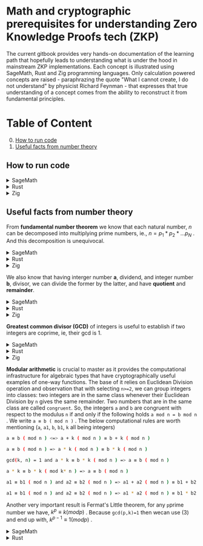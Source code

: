 # Math and cryptographic prerequisites for understanding Zero Knowledge Proofs tech (ZKP)

The current gitbook provides very hands-on documentation of the learning path that hopefully leads to understanding what is under the hood in mainstream ZKP implementations.
Each concept is illustrated using SageMath, Rust and Zig programming languages. Only calculation powered concepts are raised - paraphrazing the quote "What I cannot create, I do not understand" by physicist Richard Feynman - that expresses that true understanding of a concept comes from the ability to reconstruct it from fundamental principles.

# Table of Content
0. [How to run code](#how-to-run-code)
1. [Useful facts from number theory](#useful-facts-from-number-theory)

## How to run code

<details>
<summary>SageMath</summary>

Download the latest image from docker hub and run the image in Linux CLI:
```bash
$ docker image pull sagemath/sagemath:latest
$ docker run -it sagemath/sagemath:latest
┌────────────────────────────────────────────────────────────────────┐
│ SageMath version 10.6, Release Date: 2025-03-31                    │
│ Using Python 3.12.5. Type "help()" for help.                       │
└────────────────────────────────────────────────────────────────────┘
sage: ZZ(1234)
1234
sage: ZZ.random_element(10**10)
4134169080
sage: quit
```
</details>

<details>
<summary>Rust</summary>

Make sure you have the latest Rust toolchain installed (using for example `rustup`). Then have a `rust-script` installed:
```bash
$ cargo install rust-script
$ rust-script --version
rust-script 0.36.0
```

Then you can have an **executable** file like below,
```bash
$ cat rustScript
#!/usr/bin/env rust-script

//! ```cargo
//! [dependencies]
//! curve25519-dalek = "5.0.0-pre.0"
//! ```

use curve25519_dalek::scalar::Scalar;

fn addition_to_bytes(left: u64, right: u64) -> [u8; 32] {
   (Scalar::from(left) + Scalar::from(right)).to_bytes()
}

type CustomizedResult<T> = Result<T, Box<dyn std::error::Error>>;

fn main() -> CustomizedResult<()> {
   print!("{:?}", addition_to_bytes(1u64,10u64));

   Ok(())
}

#[cfg(test)]
mod tests {

    use crate::{addition_to_bytes};

    #[test]
    fn bytes_addition_expected() {
        let bytes = [
            128, 0, 0, 0, 0, 0, 0, 0, 0, 0, 0, 0, 0, 0, 0, 0, 0, 0, 0, 0, 0, 0, 0, 0, 0, 0, 0, 0, 0,
            0, 0, 0,
        ];
        assert_eq!(bytes, addition_to_bytes(100u64, 28u64));
    }
}
```

Then invoking the main and test suite can be done like below:

```bash
$ rust-script rustScript
[11, 0, 0, 0, 0, 0, 0, 0, 0, 0, 0, 0, 0, 0, 0, 0, 0, 0, 0, 0, 0, 0, 0, 0, 0, 0, 0, 0, 0, 0, 0, 0]

$ rust-script --test rustScript
running 1 test
test tests::bytes_addition_expected ... ok

test result: ok. 1 passed; 0 failed; 0 ignored; 0 measured; 0 filtered out; finished in 0.00s
```
</details>


<details>
<summary>Zig</summary>

Make sure you have the latest ([master](https://ziglang.org/download/)) version of the Zig language.
And that it is __visibible__ in the command line.
```bash
$ zig version
0.16.0-dev.43+99b2b6151
```

Then you can have a zig file like below, having both main and test suites,
```bash
$ cat zigScript.zig
const std = @import("std");
const testing = std.testing;
const Managed = std.math.big.int.Managed;
const Limb = std.math.big.Limb;

test "setting a big number from string" {
    var a = try Managed.init(testing.allocator);
    defer a.deinit();

    try a.setString(10, "120317241209124781241290847124");
    try testing.expectEqual(120317241209124781241290847124, try a.toInt(u128));
}

pub fn main() !void {
    var gpa1 = std.heap.GeneralPurposeAllocator(.{}){};
    const allocatorManaged =  gpa1.allocator();

    var a = try Managed.initSet(allocatorManaged, 123456789);
    defer a.deinit();

    std.debug.print("{d}\nlimbs={any}\n\n", .{a, a.limbs});
    try a.pow(&a, 5);
    std.debug.print("{d}\nlimbs={any}\n\n", .{a, a.limbs});
}
```

In order to run anyone just call as follows:
```bash
$ zig run zigScript.zig
123456789
limbs={ 123456789, 12297829382473034410, 12297829382473034410, 12297829382473034410 }

28679718602997181072337614380936720482949
limbs={ 6356712022736044677, 5204158590521663073, 84, 0, 0 }

$ zig test zigScript.zig
All 1 tests passed.
```
</details>


## Useful facts from number theory

From **fundamental number theorem** we know that each natural number, _n_ can be decomposed into multiplying prime numbers, ie., $`n=p_1*p_2*...p_N`$ .
And this decomposition is unequivocal.

<details>
<summary>SageMath</summary>

```sagemath
sage: n = NN(123456789)
sage: factor(n)
3^2 * 3607 * 3803
```
</details>

<details>
<summary>Rust</summary>

```rust
#!/usr/bin/env rust-script

//! ```cargo
//! [dependencies]
//! prime_factorization = "1.0.5"
//! ```

use prime_factorization::Factorization;

type CustomizedResult<T> = Result<T, Box<dyn std::error::Error>>;

fn main() -> CustomizedResult<()> {
   print!("{:?}\n", Factorization::<u32>::run(123456789));

   Ok(())
}
```

```bash
$ rust-script rustScript
Factorization { num: 123456789, is_prime: false, factors: [3, 3, 3607, 3803] }
```
</details>

<details>
<summary>Zig</summary>

The prerequisite is having [Zig-Math-Algorithms](https://github.com/ramsyana/Zig-Math-Algorithms.git)  downloaded.
It works with the latest release only - not with master.

```bash
$ zig version
0.15.0-dev.379+ffd85ffcd
$ git clone https://github.com/ramsyana/Zig-Math-Algorithms.git
$ cd Zig-Math-Algorithms
$ zig run src/algorithm/math/prime_factorization.zig
Enter a positive integer greater than 1: 123456789

The factorization of 123456789 is:
3-3-3607-3803
```
</details>

We also know that having interger number **a**, dividend, and integer number **b**, divisor, we can divide the former by the latter, and have **quotient** and **remainder**.

<details>
<summary>SageMath</summary>

```sagemath
NN(123456789123456789123456789) // NN(1234)  #123456789123456789123456789 is dividend, 1234 is divisor
100046020359365307231326 # quotient
sage: NN(123456789123456789123456789) % NN(1234)
505  # remainder
```
</details>

<details>
<summary>Rust</summary>

For Rust we are going to use big number library specially designed for cryptographic uses [crypto-bigint](https://docs.rs/crypto-bigint/0.6.1/crypto_bigint/index.html).

```rust
#!/usr/bin/env rust-script

//! ```cargo
//! [dependencies]
//! crypto-bigint = "0.6.1"
//! ```

use crypto_bigint::{NonZero, U256};
use std::ops::Div;

type CustomizedResult<T> = Result<T, Box<dyn std::error::Error>>;

fn to_decimal_from_le(m: &[u8]) -> (u128,u32) {
   m.into_iter().fold((0,0), |pair, elem| (pair.0 + 256_u128.pow(pair.1) * (elem.clone() as u128), pair.1 + 1))
}

fn main() -> CustomizedResult<()> {
   let dividend = U256::from_str_radix_vartime("123456789123456789123456789",10).unwrap();
   let divisor = U256::from_str_radix_vartime("1234",10).unwrap();
   let quotient = dividend.div(divisor);
   let remainder = dividend.rem(&NonZero::new(divisor).unwrap());
   print!("quotient: hex={:?} bytes(le)={:?}\n", quotient, quotient.to_le_bytes());
   print!("quotient: decimal={:?}\n", to_decimal_from_le(&quotient.to_le_bytes()).0);
   print!("remainder: hex={:?} bytes(le)={:?}\n", remainder, remainder.to_le_bytes());
   print!("remainder: decimal={:?}\n", to_decimal_from_le(&remainder.to_le_bytes()).0);

   Ok(())
}
```

After running we see, hex, byte (in little-endian encoding) and decimal representation:
```bash
$ rust-script rustScript
quotient: hex=Uint(0x00000000000000000000000000000000000000000000152F81710A4F2B756C5E) bytes(le)=[94, 108, 117, 43, 79, 10, 113, 129, 47, 21, 0, 0, 0, 0, 0, 0, 0, 0, 0, 0, 0, 0, 0, 0, 0, 0, 0, 0, 0, 0, 0, 0]
quotient: decimal=100046020359365307231326
remainder: hex=Uint(0x00000000000000000000000000000000000000000000000000000000000001F9) bytes(le)=[249, 1, 0, 0, 0, 0, 0, 0, 0, 0, 0, 0, 0, 0, 0, 0, 0, 0, 0, 0, 0, 0, 0, 0, 0, 0, 0, 0, 0, 0, 0, 0]
remainder: decimal=505
```

One need to notice that the resultant quotient takes 77-bits, so neither `u32` nor `u64` is enough to give a correct result.

</details>

<details>
<summary>Zig</summary>

We are going to use `Managed` arbitrary big int here.

```zig
$ cat zigScript.zig
const std = @import("std");
const Managed = std.math.big.int.Managed;

pub fn main() !void {
    var gpa = std.heap.GeneralPurposeAllocator(.{}){};
    const allocator1 =  gpa.allocator();
    const allocator2 =  gpa.allocator();
    const allocator3 =  gpa.allocator();
    const allocator4 =  gpa.allocator();

    var a = try Managed.initSet(allocator1, 123456789123456789123456789);
    defer a.deinit();
    var b = try Managed.initSet(allocator2, 1234);
    defer b.deinit();
    var r = try Managed.init(allocator3);
    defer r.deinit();
    var q = try Managed.init(allocator4);
    defer q.deinit();

    //q = a / b (rem r)
    try Managed.divFloor(&q,&r,&a,&b);

    std.debug.print("quotient={d} remainder={d}\n", .{q,r});
}
```

Running the script gives immediately
```bash
$ zig run zigScript.zig
quotient=100046020359365307231326 remainder=505
```
</details>

**Greatest common divisor (GCD)** of integers is useful to establish if two integers are coprime, ie, their gcd is 1.

<details>
<summary>SageMath</summary>

```sagemath
sage: # gcd(a, b) = s · a + t · b
sage: # result of xgcd: (gcd(a,b),s,t)
sage: NN(123456789123456789123456789).xgcd(NN(1234))
(1, -303, 30313944168887688091091902)
sage: NN(123456789123456789123456789).xgcd(NN(123))
(3, 2, -2007427465422061611763525)
```
</details>

<details>
<summary>Rust</summary>

For Rust we are using [crypto-bigint](https://docs.rs/crypto-bigint/0.6.1/crypto_bigint/index.html).

```rust
$ cat rustScript
#!/usr/bin/env rust-script

//! ```cargo
//! [dependencies]
//! crypto-bigint = "0.6.1"
//! ```

use crypto_bigint::U256;

type CustomizedResult<T> = Result<T, Box<dyn std::error::Error>>;

fn to_decimal_from_le(m: &[u8]) -> u128 {
   m.into_iter().fold((0,0), |pair, elem| (pair.0 + 256_u128.pow(pair.1) * (elem.clone() as u128), pair.1 + 1)).0
}

fn main() -> CustomizedResult<()> {
   let a = U256::from_str_radix_vartime("123456789123456789123456789",10).unwrap();
   let b1 = U256::from_str_radix_vartime("1234",10).unwrap();
   let b2 = U256::from_str_radix_vartime("123",10).unwrap();
   let gcd1 = a.gcd(&b1);
   let gcd2 = a.gcd(&b2);
   print!("gcd({:?},{:?})={:?}\n", to_decimal_from_le(&a.to_le_bytes()), to_decimal_from_le(&b1.to_le_bytes()), to_decimal_from_le(&gcd1.to_le_bytes()) );
   print!("gcd({:?},{:?})={:?}\n", to_decimal_from_le(&a.to_le_bytes()), to_decimal_from_le(&b2.to_le_bytes()), to_decimal_from_le(&gcd2.to_le_bytes()) );

   Ok(())
}
```

After running we see we are consistent with SageMath results

```bash
$ rust-script rustScript
gcd(123456789123456789123456789,1234)=1
gcd(123456789123456789123456789,123)=3
```
</details>

<details>
<summary>Zig</summary>

We are going to use `Managed` arbitrary big int here.

```zig
$ cat zigScript.zig
const std = @import("std");
const Managed = std.math.big.int.Managed;


pub fn main() !void {
    var gpa = std.heap.GeneralPurposeAllocator(.{}){};
    const allocator1 =  gpa.allocator();
    const allocator2 =  gpa.allocator();
    const allocator3 =  gpa.allocator();
    const allocator4 =  gpa.allocator();
    const allocator5 =  gpa.allocator();

    var a = try Managed.initSet(allocator1, 123456789123456789123456789);
    defer a.deinit();
    var b1 = try Managed.initSet(allocator2, 1234);
    defer b1.deinit();
    var b2 = try Managed.initSet(allocator3, 123);
    defer b2.deinit();
    var gcd1 = try Managed.init(allocator4);
    defer gcd1.deinit();
    var gcd2 = try Managed.init(allocator5);
    defer gcd2.deinit();

    try Managed.gcd(&gcd1,&a,&b1);
    try Managed.gcd(&gcd2,&a,&b2);

    std.debug.print("gcd({d},{d})={d}\n", .{a,b1,gcd1});
    std.debug.print("gcd({d},{d})={d}\n", .{a,b2,gcd2});
}
```

Running the script gives immediately corrrect results
```bash
$ zig run zigScript.zig
gcd(123456789123456789123456789,1234)=1
gcd(123456789123456789123456789,123)=3
```
</details>

**Modular arithmetic** is crucial to master as it provides the computational infrastructure for algebraic types that have cryptographically useful examples of one-way functions.
The base of it relies on Euclidean Division operation and observation that with selecting `n>=2`, we can group integers into classes:
two integers are in the same class whenever their Euclidean Division by `n` gives the same remainder.
Two numbers that are in the same class are called `congruent`. So, the integers `a` and `b` are congruent with
respect to the modulus `n` if and only if the following holds `a mod n = b mod n` . We write `a ≡ b ( mod n )` .
The below computational rules are worth mentioning (`a`, `a1`, `b`, `b1`, `k` all being integers)

```bash
a ≡ b ( mod n ) <=> a + k ( mod n ) ≡ b + k ( mod n )                                          (1)

a ≡ b ( mod n ) => a * k ( mod n ) ≡ b * k ( mod n )                                           (2)

gcd(k, n) = 1 and a * k ≡ b * k ( mod n ) => a ≡ b ( mod n )                                   (3)

a * k ≡ b * k ( mod k* n ) => a ≡ b ( mod n )                                                  (4)

a1 ≡ b1 ( mod n ) and a2 ≡ b2 ( mod n ) => a1 + a2 ( mod n ) ≡ b1 + b2 ( mod n )               (5)

a1 ≡ b1 ( mod n ) and a2 ≡ b2 ( mod n ) => a1 * a2 ( mod n ) ≡ b1 * b2 ( mod n )               (6)
```

Another very important result is Fermat's Little theorem, for any `p`prime number we have, $`k^p ≡ k ( mod p )`$ .
Because `gcd(p,k)=1` then wecan use (3) and end up with, $`k^{p-1} ≡ 1 ( mod p )`$ .

<details>
<summary>SageMath</summary>

```sagemath
sage: a=ZZ(1)
sage: b=ZZ(123456789123456790)
sage: n=ZZ(123456789)
sage: a == b % n
True

sage: k=ZZ(2^64)
sage: k
18446744073709551616
sage: (a + k) % n == (b + k) % n     # (1)
True
sage: (a * k) % n == (b * k) % n     # (2)
True

sage: b=ZZ(123456789123456666)
sage: a=ZZ(123456666)
sage: a == b % n
True
sage: b.gcd(a)
6
sage: n.gcd(6)
3
sage: (a / 6) == (b / 6) % n
False                                # (3) cond gcd (k,n) not satisfied

sage: (a / 3) == (b / 3) % n
False
sage: (a / 3) == (b / 3) % (n / 3)   # (4)
True

sage: b1=ZZ(123456789123456666)
sage: a == b1 % n
True
sage: b2 = ZZ(1728394923)
sage: a == b2 % n
True

sage: (a1 + a1) % n == (b1+b2) % n    # (5)
True
sage: (a1 * a1) % n == (b1 * b2) % n  # (6)
True

sage: a = ZZ(123456666)
sage: a ^ 17
359540034851392415636875649242223891196568232949298123301070013683400624868887868465355045866752156320944896326030978154463931187039174656
sage: # Little Fermat Theorem:
sage: (a ^ 17) % 17
14
sage: a % 17
14
sage: (a ^ (17-1)) % 17
1
```
</details>

<details>
<summary>Rust</summary>

For Rust we are using once again [crypto-bigint](https://docs.rs/crypto-bigint/0.6.1/crypto_bigint/index.html).

```rust
$ cat rustScript
#!/usr/bin/env rust-script

//! ```cargo
//! [dependencies]
//! crypto-bigint = "0.6.1"
//! ```

use core::ops::{Rem};
use crypto_bigint::{NonZero, U256, U2048};

type CustomizedResult<T> = Result<T, Box<dyn std::error::Error>>;

fn to_decimal_from_le(m: &[u8]) -> u128 {
   m.into_iter().fold((0,0), |pair, elem| (pair.0 + 256_u128.pow(pair.1) * (elem.clone() as u128), pair.1 + 1)).0
}

fn main() -> CustomizedResult<()> {
   let b = U256::from_str_radix_vartime("123456789123456790",10).unwrap();
   let n = U256::from_str_radix_vartime("123456789",10).unwrap();
   let a = b.rem(&NonZero::new(n).unwrap());
   print!("({:?} mod {:?})={:?} should be 1\n", to_decimal_from_le(&b.to_le_bytes()), to_decimal_from_le(&n.to_le_bytes()), to_decimal_from_le(&a.to_le_bytes()) );

   let k = U256::from_str_radix_vartime("18446744073709551616",10).unwrap();
   let a = U256::from_str_radix_vartime("1",10).unwrap();
   let left = a.add_mod(&k, &n);
   let right = b.add_mod(&k, &n);
   print!("(1) add_mod has limitation that pops up here: 'Assumes self + rhs as unbounded integer is < 2p.'\n");
   print!("    THIS IS WRONG (a + k) mod n = {:?} (b + k) mod n = {:?}\n", to_decimal_from_le(&left.to_le_bytes()), to_decimal_from_le(&right.to_le_bytes()) );
   print!("    a={:?},  b={:?}, k={:?}, n={:?} \n", to_decimal_from_le(&a.to_le_bytes()), to_decimal_from_le(&b.to_le_bytes()), to_decimal_from_le(&k.to_le_bytes()), to_decimal_from_le(&n.to_le_bytes()) );
   print!("    as n < b by several orders of magnitude - the same as n < k we need to use 'rem' before adding to both b and k\n");
   let k = k.rem(&NonZero::new(n).unwrap());
   let b = b.rem(&NonZero::new(n).unwrap());
   let left = a.add_mod(&k, &n);
   let right = b.add_mod(&k, &n);
   print!("    a <- a mod n ={:?},  b<- b mod ={:?}, k<- k mod ={:?}, n={:?} \n", to_decimal_from_le(&a.to_le_bytes()), to_decimal_from_le(&b.to_le_bytes()), to_decimal_from_le(&k.to_le_bytes()), to_decimal_from_le(&n.to_le_bytes()) );

   print!("    NOW IT IS CORRECT (a + k) mod n = {:?} (b + k) mod n = {:?}\n", to_decimal_from_le(&left.to_le_bytes()), to_decimal_from_le(&right.to_le_bytes()) );

   let left = a.mul_mod(&k, &NonZero::new(n).unwrap());
   let right = b.mul_mod(&k, &NonZero::new(n).unwrap());
   print!("(2) (a * k) mod n = {:?} (b * k) mod n = {:?}\n", to_decimal_from_le(&left.to_le_bytes()), to_decimal_from_le(&right.to_le_bytes()) );

   let b = U256::from_str_radix_vartime("123456789123456666",10).unwrap();
   let a = U256::from_str_radix_vartime("123456666",10).unwrap();
   let a1 = b.rem(&NonZero::new(n).unwrap());
   print!("({:?} mod {:?})={:?} should be {:?}\n", to_decimal_from_le(&b.to_le_bytes()), to_decimal_from_le(&n.to_le_bytes()), to_decimal_from_le(&a1.to_le_bytes()), to_decimal_from_le(&a.to_le_bytes()) );

   let bdiv3 = b.div_rem(&NonZero::new(U256::from(3u8)).unwrap()).0;
   let adiv3 = a.div_rem(&NonZero::new(U256::from(3u8)).unwrap()).0;
   let a1div3 = bdiv3.rem(&NonZero::new(n).unwrap());
   print!("(3) ({:?} mod {:?})={:?} should not be {:?}\n", to_decimal_from_le(&bdiv3.to_le_bytes()), to_decimal_from_le(&n.to_le_bytes()), to_decimal_from_le(&a1div3.to_le_bytes()), to_decimal_from_le(&adiv3.to_le_bytes()) );

   let ndiv3 = n.div_rem(&NonZero::new(U256::from(3u8)).unwrap()).0;
   let a1div3 = bdiv3.rem(&NonZero::new(ndiv3).unwrap());
   print!("(4) ({:?} mod {:?})={:?} should be {:?}\n", to_decimal_from_le(&bdiv3.to_le_bytes()), to_decimal_from_le(&ndiv3.to_le_bytes()), to_decimal_from_le(&a1div3.to_le_bytes()), to_decimal_from_le(&adiv3.to_le_bytes()) );

   let b1 = U256::from_str_radix_vartime("123456789123456666",10).unwrap();
   let b2 = U256::from_str_radix_vartime("1728394923",10).unwrap();
   let a1 = b1.rem(&NonZero::new(n).unwrap());
   let a2 = b2.rem(&NonZero::new(n).unwrap());
   print!("({:?} mod {:?})={:?} should be {:?}\n", to_decimal_from_le(&b1.to_le_bytes()), to_decimal_from_le(&n.to_le_bytes()), to_decimal_from_le(&a1.to_le_bytes()), to_decimal_from_le(&a.to_le_bytes()) );
   print!("({:?} mod {:?})={:?} should be {:?}\n", to_decimal_from_le(&b2.to_le_bytes()), to_decimal_from_le(&n.to_le_bytes()), to_decimal_from_le(&a2.to_le_bytes()), to_decimal_from_le(&a.to_le_bytes()) );

   let left = a1.add_mod(&a1, &n);
   let right = b1.add_mod(&b2, &n);
   print!("(5) THIS IS WRONG -> (a1 + a1) mod n = {:?} (b1 + b2) mod n = {:?}\n", to_decimal_from_le(&left.to_le_bytes()), to_decimal_from_le(&right.to_le_bytes()) );
   print!("    Once again, like in (1), add_mod limitation with added numbers with respect to modulus\n");
   print!("    a1={:?},  a2={:?}, b1={:?}, b2={:?}, n={:?} \n", to_decimal_from_le(&a1.to_le_bytes()), to_decimal_from_le(&a2.to_le_bytes()), to_decimal_from_le(&b1.to_le_bytes()), to_decimal_from_le(&b2.to_le_bytes()), to_decimal_from_le(&n.to_le_bytes()) );
   let a1 = a1.rem(&NonZero::new(n).unwrap());
   let a2 = a2.rem(&NonZero::new(n).unwrap());
   let b1 = b1.rem(&NonZero::new(n).unwrap());
   let b2 = b2.rem(&NonZero::new(n).unwrap());
   let left = a1.add_mod(&a1, &n);
   let right = b1.add_mod(&b2, &n);
   print!("    a1 <- a1 mod n ={:?}, a2 <- a2 mod n ={:?},  b1<- b1 mod ={:?}, b2<- b2 mod ={:?}, n={:?} \n", to_decimal_from_le(&a1.to_le_bytes()), to_decimal_from_le(&a2.to_le_bytes()), to_decimal_from_le(&b1.to_le_bytes()), to_decimal_from_le(&b2.to_le_bytes()), to_decimal_from_le(&n.to_le_bytes()) );
   print!("    NOW IT IS CORRECT (a1 + a2) mod n = {:?} (b1 + b2) mod n = {:?}\n", to_decimal_from_le(&left.to_le_bytes()), to_decimal_from_le(&right.to_le_bytes()) );

   let left = a1.mul_mod(&a1, &NonZero::new(n).unwrap());
   let right = b1.mul_mod(&b2, &NonZero::new(n).unwrap());
   print!("(6) (a1 * a1) mod n = {:?} (b1 * b2) mod n = {:?}\n", to_decimal_from_le(&left.to_le_bytes()), to_decimal_from_le(&right.to_le_bytes()) );

   let a = U2048::from_str_radix_vartime("123456666",10).unwrap();
   let apow17 = U2048::from_str_radix_vartime("359540034851392415636875649242223891196568232949298123301070013683400624868887868465355045866752156320944896326030978154463931187039174656",10).unwrap();
   let seventeen = NonZero::new(U2048::from(17u16)).unwrap();
   let left = apow17.rem(&seventeen);
   let right = a.rem(&seventeen);
   print!("(Little Fermat Theorem) (a ^ 17) mod 17 = {:?} should be a mod 17 = {:?}\n", to_decimal_from_le(&left.to_le_bytes()), to_decimal_from_le(&right.to_le_bytes()) );

   let apow16 = U2048::from_str_radix_vartime("2912277210299785802063338153342192888932933220060374247438935485941282626803544722853240228168417866726976867543393551179034198016",10).unwrap();
   let left = apow16.rem(&seventeen);
   print!("(Little Fermat Theorem) (a ^ (17 - 1)) mod 17 = {:?} should be 1\n", to_decimal_from_le(&left.to_le_bytes()) );

   Ok(())
}
```

After running we see we are consistent with SageMath results
As underlined above one needs to take care of limitations of `add_mod`.

```bash
$ rust-script rustScript
(123456789123456790 mod 123456789)=1 should be 1
(1) add_mod has limitation that pops up here: 'Assumes self + rhs as unbounded integer is < 2p.'
    THIS IS WRONG (a + k) mod n = 18446744073586094828 (b + k) mod n = 18570200862709551617
    a=1,  b=123456789123456790, k=18446744073709551616, n=123456789
    as n < b by several orders of magnitude - the same as n < k we need to use 'rem' before adding to both b and k
    a <- a mod n =1,  b<- b mod =1, k<- k mod =93442732, n=123456789
    NOW IT IS CORRECT (a + k) mod n = 93442733 (b + k) mod n = 93442733
(2) (a * k) mod n = 93442732 (b * k) mod n = 93442732
(123456789123456666 mod 123456789)=123456666 should be 123456666
(3) (41152263041152222 mod 123456789)=82304485 should not be 41152222
(4) (41152263041152222 mod 41152263)=41152222 should be 41152222
(123456789123456666 mod 123456789)=123456666 should be 123456666
(1728394923 mod 123456789)=123456666 should be 123456666
(5) THIS IS WRONG -> (a1 + a1) mod n = 123456543 (b1 + b2) mod n = 123456790728394800
    Once again, like in (1), add_mod limitation with added numbers with respect to modulus
    a1=123456666,  a2=123456666, b1=123456789123456666, b2=1728394923, n=123456789
    a1 <- a1 mod n =123456666, a2 <- a2 mod n =123456666,  b1<- b1 mod =123456666, b2<- b2 mod =123456666, n=123456789
    NOW IT IS CORRECT (a1 + a2) mod n = 123456543 (b1 + b2) mod n = 123456543
(6) (a1 * a1) mod n = 15129 (b1 * b2) mod n = 15129
(Little Fermat Theorem) (a ^ 17) mod 17 = 14 should be a mod 17 = 14
(Little Fermat Theorem) (a ^ (17 - 1)) mod 17 = 1 should be 1
```
</details>

